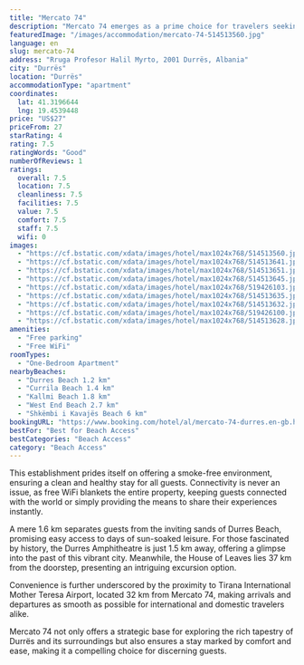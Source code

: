 ```yaml
---
title: "Mercato 74"
description: "Mercato 74 emerges as a prime choice for travelers seeking a blend of comfort and convenience in Durrës."
featuredImage: "/images/accommodation/mercato-74-514513560.jpg"
language: en
slug: mercato-74
address: "Rruga Profesor Halil Myrto, 2001 Durrës, Albania"
city: "Durrës"
location: "Durrës"
accommodationType: "apartment"
coordinates:
  lat: 41.3196644
  lng: 19.4539448
price: "US$27"
priceFrom: 27
starRating: 4
rating: 7.5
ratingWords: "Good"
numberOfReviews: 1
ratings:
  overall: 7.5
  location: 7.5
  cleanliness: 7.5
  facilities: 7.5
  value: 7.5
  comfort: 7.5
  staff: 7.5
  wifi: 0
images:
  - "https://cf.bstatic.com/xdata/images/hotel/max1024x768/514513560.jpg?k=7f5035670b2a2ff5d44a6eda4c936c9d40a812987d925b91a1f68cad03dd1671&o=&hp=1"
  - "https://cf.bstatic.com/xdata/images/hotel/max1024x768/514513641.jpg?k=56ce23a573359bc79d5ee9a89c989b05927f3d7529c64b2c038e1e7f253c7bf4&o=&hp=1"
  - "https://cf.bstatic.com/xdata/images/hotel/max1024x768/514513651.jpg?k=3628aa31bff120877755679f41c0151a5077342cf6bc71c355ea2267620bc7b0&o=&hp=1"
  - "https://cf.bstatic.com/xdata/images/hotel/max1024x768/514513645.jpg?k=1b2b80d38f40e98fe62d1dafd763c773bfb84edde60e4630a7bb8ffea8743114&o=&hp=1"
  - "https://cf.bstatic.com/xdata/images/hotel/max1024x768/519426103.jpg?k=79ea8611d3fc09b0cb607b08f7b9f82d88c6cbf17614c4097728f9fc401726d5&o=&hp=1"
  - "https://cf.bstatic.com/xdata/images/hotel/max1024x768/514513635.jpg?k=122d3ebe2f640b543f19292ec81656581518fa72784301ef2c6e67bd0566b643&o=&hp=1"
  - "https://cf.bstatic.com/xdata/images/hotel/max1024x768/514513632.jpg?k=d5fefe75fd06194f9b7a0136a7bf3f7829be07c0bc5e4a672a766e472a97768a&o=&hp=1"
  - "https://cf.bstatic.com/xdata/images/hotel/max1024x768/519426100.jpg?k=9872021472b5cc4da471ab2afdd508f1975654082edf0f4f5c63d7dc47d657b9&o=&hp=1"
  - "https://cf.bstatic.com/xdata/images/hotel/max1024x768/514513628.jpg?k=f4df20164ccf62d48b716ae9f7fabd396b563f96cca3e12d2569afa66bcc41aa&o=&hp=1"
amenities:
  - "Free parking"
  - "Free WiFi"
roomTypes:
  - "One-Bedroom Apartment"
nearbyBeaches:
  - "Durres Beach 1.2 km"
  - "Currila Beach 1.4 km"
  - "Kallmi Beach 1.8 km"
  - "West End Beach 2.7 km"
  - "Shkëmbi i Kavajës Beach 6 km"
bookingURL: "https://www.booking.com/hotel/al/mercato-74-durres.en-gb.html?aid=8035640"
bestFor: "Best for Beach Access"
bestCategories: "Beach Access"
category: "Beach Access"
---
```


This establishment prides itself on offering a smoke-free environment, ensuring a clean and healthy stay for all guests. Connectivity is never an issue, as free WiFi blankets the entire property, keeping guests connected with the world or simply providing the means to share their experiences instantly.

A mere 1.6 km separates guests from the inviting sands of Durres Beach, promising easy access to days of sun-soaked leisure. For those fascinated by history, the Durres Amphitheatre is just 1.5 km away, offering a glimpse into the past of this vibrant city. Meanwhile, the House of Leaves lies 37 km from the doorstep, presenting an intriguing excursion option.

Convenience is further underscored by the proximity to Tirana International Mother Teresa Airport, located 32 km from Mercato 74, making arrivals and departures as smooth as possible for international and domestic travelers alike.

Mercato 74 not only offers a strategic base for exploring the rich tapestry of Durrës and its surroundings but also ensures a stay marked by comfort and ease, making it a compelling choice for discerning guests.